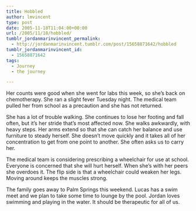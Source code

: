 ```yaml
---
title: Hobbled
author: lmvincent
type: post
date: 2005-11-18T11:04:00+00:00
url: /2005/11/18/hobbled/
tumblr_jordanmarinvincent_permalink:
  - http://jordanmarinvincent.tumblr.com/post/15658871642/hobbled
tumblr_jordanmarinvincent_id:
  - 15658871642
tags:
  - Journey
  - the journey

---
```

Her counts were good when she went for labs this week, so she&rsquo;s back on chemotherapy. She ran a slight fever Tuesday night. The medical team pulled her from school as a precaution and she has not returned.

She has a lot of trouble walking. She continues to lose her footing and fall often, but it&rsquo;s her stride that&rsquo;s most affected now. She walks awkwardly, with heavy steps. Her arms extend so that she can catch her balance and use furniture to steady herself. She doesn&rsquo;t move quickly and it takes all of her concentration to get from one point to another. She often asks us to carry her.

The medical team is considering prescribing a wheelchair for use at school. Everyone is concerned that she will hurt herself. When she&rsquo;s with her peers she overdoes it. The flip side is that a wheelchair could weaken her legs. Moving around keeps the muscles strong.

The family goes away to Palm Springs this weekend. Lucas has a swim meet and we plan to take some time to lounge by the pool. Jordan loves swimming and playing in the water. It should be therapeutic for all of us.

<div class="blogger-post-footer">
  <img loading="lazy" width="1" height="1" src="https://blogger.googleusercontent.com/tracker/9039099668816362935-8664652501450646210?l=jordansjourney2.blogspot.com" alt="" />
</div>